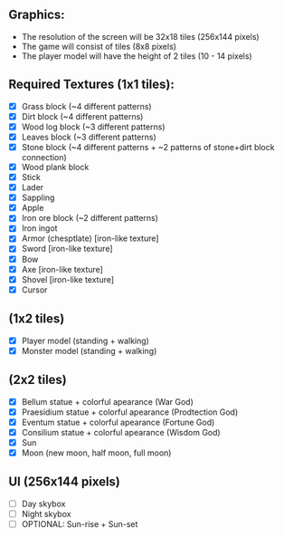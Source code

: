 ## Graphics:
* The resolution of the screen will be 32x18 tiles (256x144 pixels)
* The game will consist of tiles (8x8 pixels)
* The player model will have the height of 2 tiles (10 - 14 pixels)
## Required Textures (1x1 tiles):
* [x] Grass block (~4 different patterns)
* [x] Dirt block (~4 different patterns)
* [x] Wood log block (~3 different patterns)
* [x] Leaves block (~3 different patterns)
* [x] Stone block (~4 different patterns + ~2 patterns of stone+dirt block connection)
* [x] Wood plank block
* [x] Stick
* [x] Lader
* [x] Sappling
* [x] Apple
* [x] Iron ore block (~2 different patterns)
* [x] Iron ingot
* [x] Armor (chesptlate) \[iron-like texture\]
* [x] Sword \[iron-like texture\]
* [x] Bow
* [x] Axe \[iron-like texture\]
* [x] Shovel \[iron-like texture\]
* [x] Cursor
## (1x2 tiles)
* [x] Player model (standing + walking)
* [x] Monster model (standing + walking)
## (2x2 tiles)
* [x] Bellum statue + colorful apearance (War God)
* [x] Praesidium statue + colorful apearance (Prodtection God)
* [x] Eventum statue + colorful apearance (Fortune God)
* [x] Consilium statue + colorful apearance (Wisdom God)
* [x] Sun
* [x] Moon (new moon, half moon, full moon) 
## UI (256x144 pixels)
* [ ] Day skybox
* [ ] Night skybox
* [ ] OPTIONAL: Sun-rise + Sun-set 

